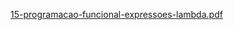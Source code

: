 [15-programacao-funcional-expressoes-lambda.pdf](https://github.com/yarisb/experiencia_comparator/files/8112028/15-programacao-funcional-expressoes-lambda.pdf)
